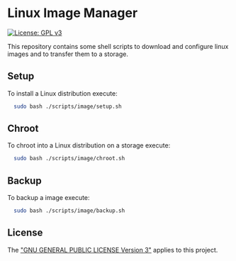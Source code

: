 # Linux Image Manager
[![License: GPL v3](https://img.shields.io/badge/License-GPL%20v3-blue.svg)](./LICENSE.txt) 

This repository contains some shell scripts to download and configure linux images and to transfer them to a storage.

## Setup
To install a Linux distribution execute:

```bash
  sudo bash ./scripts/image/setup.sh
```
## Chroot
To chroot into a Linux distribution on a storage execute:

```bash
  sudo bash ./scripts/image/chroot.sh
```

## Backup
To backup a image execute:

```bash
  sudo bash ./scripts/image/backup.sh
```

## License
The ["GNU GENERAL PUBLIC LICENSE Version 3"](./LICENSE.txt) applies to this project.
